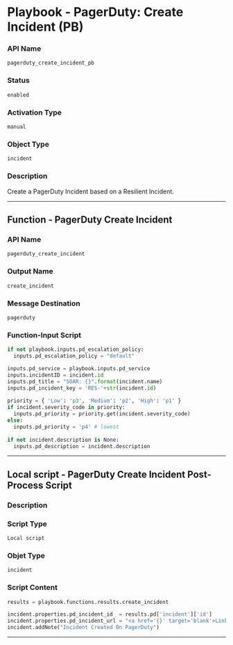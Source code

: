 <!--
    DO NOT MANUALLY EDIT THIS FILE
    THIS FILE IS AUTOMATICALLY GENERATED WITH resilient-sdk codegen
    Generated with resilient-sdk v49.0.4423
-->

# Playbook - PagerDuty: Create Incident (PB)

### API Name
`pagerduty_create_incident_pb`

### Status
`enabled`

### Activation Type
`manual`

### Object Type
`incident`

### Description
Create a PagerDuty Incident based on a Resilient Incident.


---
## Function - PagerDuty Create Incident

### API Name
`pagerduty_create_incident`

### Output Name
`create_incident`

### Message Destination
`pagerduty`

### Function-Input Script
```python
if not playbook.inputs.pd_escalation_policy:
  inputs.pd_escalation_policy = "default"

inputs.pd_service = playbook.inputs.pd_service
inputs.incidentID = incident.id
inputs.pd_title = "SOAR: {}".format(incident.name)
inputs.pd_incident_key = 'RES-'+str(incident.id)
    
priority = { 'Low': 'p3', 'Medium': 'p2', 'High': 'p1' }
if incident.severity_code in priority:
  inputs.pd_priority = priority.get(incident.severity_code)
else:
  inputs.pd_priority = 'p4' # lowest
    
if not incident.description is None:
  inputs.pd_description = incident.description

```

---

## Local script - PagerDuty Create Incident Post-Process Script

### Description


### Script Type
`Local script`

### Objet Type
`incident`

### Script Content
```python
results = playbook.functions.results.create_incident

incident.properties.pd_incident_id  = results.pd['incident']['id']
incident.properties.pd_incident_url = "<a href='{}' target='blank'>Link</a>".format(results.pd['incident']['html_url'])
incident.addNote("Incident Created On PagerDuty")
```

---
